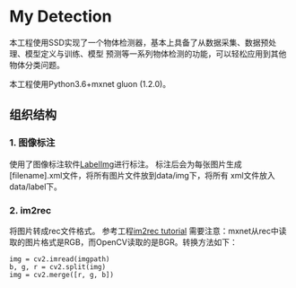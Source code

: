 # My Detection
本工程使用SSD实现了一个物体检测器，基本上具备了从数据采集、数据预处理、模型定义与训练、模型
预测等一系列物体检测的功能，可以轻松应用到其他物体分类问题。

本工程使用Python3.6+mxnet gluon (1.2.0)。

## 组织结构
### 1. 图像标注

使用了图像标注软件[LabelImg](https://github.com/tzutalin/labelImg)进行标注。
标注后会为每张图片生成\[filename\].xml文件，将所有图片文件放到data/img下，将所有
xml文件放入data/label下。

### 2.  im2rec
将图片转成rec文件格式。
参考工程[im2rec tutorial](https://github.com/leocvml/mxnet-im2rec_tutorial)
需要注意：mxnet从rec中读取的图片格式是RGB，而OpenCV读取的是BGR。转换方法如下：
```cython
img = cv2.imread(imgpath)
b, g, r = cv2.split(img)
img = cv2.merge([r, g, b])
```